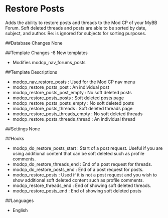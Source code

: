 # Restore Posts
Adds the ability to restore posts and threads to the Mod CP of your MyBB Forum.  Soft deleted threads and posts are able to be sorted by date, subject, and author.  Re: is ignored for subjects for sorting purposes.

##Database Changes
None

##Template Changes
-8 New templates
- Modifies modcp_nav_forums_posts

##Template Descriptions
- modcp_nav_restore_posts : Used for the Mod CP nav menu
- modcp_restore_posts_post : An individual post
- modcp_restore_posts_post_empty : No soft deleted posts
- modcp_restore_posts_posts : Soft deleted posts page
- modcp_restore_posts_posts_empty : No soft deleted posts
- modcp_restore_posts_threads : Soft deleted threads page
- modcp_restore_posts_threads_empty : No soft deleted threads
- modcp_restore_posts_threads_thread : An individual thread

##Settings
None

##Hooks
- modcp_do_restore_posts_start : Start of a post request.  Useful if you are using additional content that can be soft deleted such as profile comments.
- modcp_do_restore_threads_end : End of a post request for threads.
- modcp_do_restore_posts_end : End of a post request for posts.
- modcp_restore_posts : Used if it is not a post request and you wish to show additional soft deleted content such as profile comments.
- modcp_restore_threads_end : End of showing soft deleted threads.
- modcp_restore_posts_end : End of showing soft deleted posts

##Languages
- English
